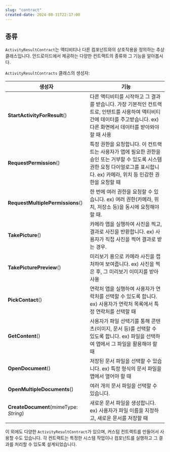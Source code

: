 ```yaml
---
slug: "contract"
created-date: 2024-08-31T22:17:00
---
```


## 종류

`ActivityResultContract`는 액티비티나 다른 컴포넌트와의 상호작용을 정의하는 추상 클래스입니다. 안드로이드에서 제공하는 다양한 컨트랙트의 종류와 그 기능을 알아봅시다.

`ActivityResultContracts` 클래스의 생성자:

| 생성자                                    | 기능                                                                                                        |
| -------------------------------------- | --------------------------------------------------------------------------------------------------------- |
| **StartActivityForResult**()           | 다른 액티비티를 시작하고 그 결과를 받습니다. 가장 기본적인 컨트랙트로, 인텐트를 사용하여 액티비티 간에 데이터를 주고받습니다. ex) 다른 화면에서 데이터를 받아와야 할 때 사용      |
| **RequestPermission**()                | 특정 권한을 요청합니다. 이 컨트랙트는 사용자가 앱에 필요한 권한을 승인 또는 거부할 수 있도록 시스템 권한 요청 다이얼로그를 표시합니다. ex) 카메라, 위치 등 민감한 권한을 요청할 때 |
| **RequestMultiplePermissions**()       | 한 번에 여러 권한을 요청할 수 있습니다. ex) 여러 권한(카메라, 위치, 저장소 등)을 동시에 요청해야 할 때.                                          |
| **TakePicture**()                      | 카메라 앱을 실행하여 사진을 찍고, 결과로 사진을 반환합니다. ex) 사용자가 직접 사진을 찍어 결과로 받는 경우.                                          |
| **TakePicturePreview**()               | 미리보기 용으로 카메라 사진을 캡처하여 보여줍니다. ex) 사진을 찍은 후, 그 미리보기 이미지를 받아 사용                                              |
| **PickContact**()                      | 연락처 앱을 실행하여 사용자가 연락처를 선택할 수 있도록 합니다. ex) 사용자가 연락처 목록에서 특정 연락처를 선택할 때                                      |
| **GetContent**()                       | 사용자가 파일 선택기를 통해 콘텐츠(이미지, 문서 등)를 선택할 수 있도록 합니다. ex) 파일을 선택하여 앱에서 그 파일을 활용해야 할 때                            |
| **OpenDocument**()                     | 저장된 문서 파일을 선택할 수 있습니다. ex) 특정 형식의 문서 파일을 앱에서 열어야 할 때                                                      |
| **OpenMultipleDocuments**()            | 여러 개의 문서 파일을 선택할 수 있습니다.                                                                                  |
| **CreateDocument**(mimeType: *String*) | 새로운 문서 파일을 생성합니다. ex) 사용자가 파일 이름을 지정하고, 새로운 문서를 저장할 때                                                     |

이 외에도 다양한 `ActivityResultContract`가 있으며, 커스텀 컨트랙트를 만들어서 사용할 수도 있습니다. 각 컨트랙트는 특정한 시스템 작업이나 컴포넌트를 실행하고 그 결과를 처리할 수 있도록 설계되었습니다.